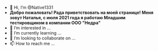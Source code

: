 - 👋 Hi, I’m @Native1331
- **Добро пожаловать! Рада приветствовать на моей странице! Меня зовут Наталья, с июля 2021 года я работаю Младшим тестировщиком в компании ООО "Недра"**
- 👀 I’m interested in ...
- 🌱 I’m currently learning ...
- 💞️ I’m looking to collaborate on ...
- 📫 How to reach me ...

<!---
Native1331/Native1331 is a ✨ special ✨ repository because its `README.md` (this file) appears on your GitHub profile.
You can click the Preview link to take a look at your changes.
--->
